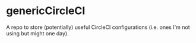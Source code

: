 # genericCircleCI
A repo to store (potentially) useful CircleCI configurations (i.e. ones I'm not using but might one day).

